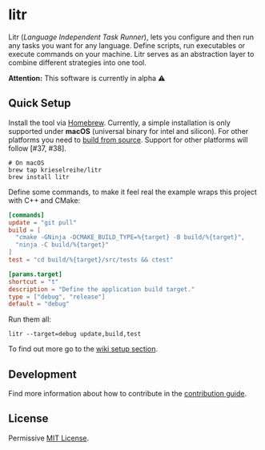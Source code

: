 # litr

Litr (_Language Independent Task Runner_), lets you configure and then run any tasks you want for any language. Define scripts, run executables or execute commands on your machine. Litr serves as an abstraction layer to combine different strategies into one tool.

**Attention:** This software is currently in alpha ⚠️

## Quick Setup

Install the tool via [Homebrew](https://brew.sh/). Currently, a simple installation is only supported under **macOS** (universal binary for intel and silicon). For other platforms you need to [build from source](CONTRIBUTING.md). Support for other platforms will follow [#37, #38].

```shell
# On macOS
brew tap krieselreihe/litr
brew install litr
```

Define some commands, to make it feel real the example wraps this project with C++ and CMake:

```toml
[commands]
update = "git pull"
build = [
  "cmake -GNinja -DCMAKE_BUILD_TYPE=%{target} -B build/%{target}",
  "ninja -C build/%{target}"
]
test = "cd build/%{target}/src/tests && ctest"

[params.target]
shortcut = "t"
description = "Define the application build target."
type = ["debug", "release"]
default = "debug"
```

Run them all:

```shell
litr --target=debug update,build,test
```

To find out more go to the [wiki setup section](https://github.com/krieselreihe/litr/wiki/Quick-Setup).

## Development

Find more information about how to contribute in the [contribution guide](CONTRIBUTING.md).

## License

Permissive [MIT License](LICENSE).

